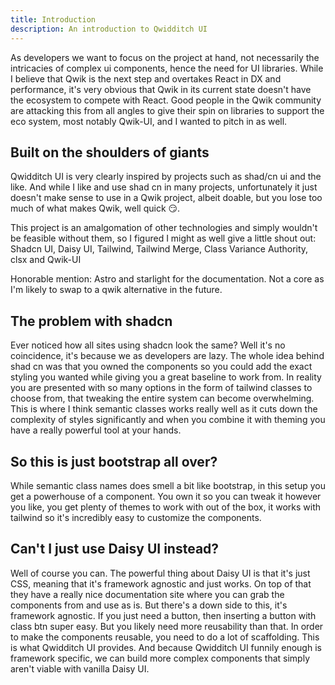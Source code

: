 ```yaml
---
title: Introduction
description: An introduction to Qwidditch UI
---
```


As developers we want to focus on the project at hand, not necessarily the intricacies of complex ui components, hence the need for UI libraries. While I believe that Qwik is the next step and overtakes React in DX and performance, it's very obvious that Qwik in its current state doesn't have the ecosystem to compete with React. Good people in the Qwik community are attacking this from all angles to give their spin on libraries to support the eco system, most notably Qwik-UI, and I wanted to pitch in as well.

## Built on the shoulders of giants

Qwidditch UI is very clearly inspired by projects such as shad/cn ui and the like. And while I like and use shad cn in many projects, unfortunately it just doesn't make sense to use in a Qwik project, albeit doable, but you lose too much of what makes Qwik, well quick 😏.

This project is an amalgomation of other technologies and simply wouldn't be feasible without them, so I figured I might as well give a little shout out: Shadcn UI, Daisy UI, Tailwind, Tailwind Merge, Class Variance Authority, clsx and Qwik-UI

Honorable mention: Astro and starlight for the documentation. Not a core as I'm likely to swap to a qwik alternative in the future.

## The problem with shadcn

Ever noticed how all sites using shadcn look the same? Well it's no coincidence, it's because we as developers are lazy. The whole idea behind shad cn was that you owned the components so you could add the exact styling you wanted while giving you a great baseline to work from. In reality you are presented with so many options in the form of tailwind classes to choose from, that tweaking the entire system can become overwhelming. This is where I think semantic classes works really well as it cuts down the complexity of styles significantly and when you combine it with theming you have a really powerful tool at your hands.

## So this is just bootstrap all over?

While semantic class names does smell a bit like bootstrap, in this setup you get a powerhouse of a component. You own it so you can tweak it however you like, you get plenty of themes to work with out of the box, it works with tailwind so it's incredibly easy to customize the components.

## Can't I just use Daisy UI instead?

Well of course you can. The powerful thing about Daisy UI is that it's just CSS, meaning that it's framework agnostic and just works. On top of that they have a really nice documentation site where you can grab the components from and use as is. But there's a down side to this, it's framework agnostic. If you just need a button, then inserting a button with class btn super easy. But you likely need more reusability than that. In order to make the components reusable, you need to do a lot of scaffolding. This is what Qwidditch UI provides. And because Qwidditch UI funnily enough is framework specific, we can build more complex components that simply aren't viable with vanilla Daisy UI.
